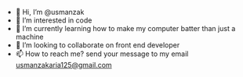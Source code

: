 - 👋 Hi, I’m @usmanzak
- 👀 I’m interested in code
- 🌱 I’m currently learning how to make my computer batter than just a machine
- 💞️ I’m looking to collaborate on front end developer
- 📫 How to reach me? send your message to my email usmanzakaria125@gmail.com

<!---
usmanzak/usmanzak is a ✨ special ✨ repository because its `README.md` (this file) appears on your GitHub profile.
You can click the Preview link to take a look at your changes.
--->
